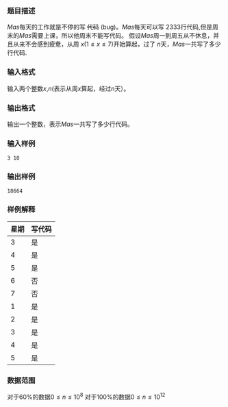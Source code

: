 ### 题目描述
$Mas$每天的工作就是不停的写 ~~代码~~ (bug)。$Mas$每天可以写 $2333$行代码,但是周末的$Mas$需要上课，所以他周末不能写代码。
假设$Mas$周一到周五从不休息，并且从来不会感到疲惫，从周 $x(1\le x \le 7)$开始算起，过了 $n$天，$Mas$一共写了多少行代码.

### 输入格式
输入两个整数$x$,$n$(表示从周$x$算起，经过$n$天）。
### 输出格式
输出一个整数，表示$Mas$一共写了多少行代码。

### 输入样例
```
3 10
```
### 输出样例
```
18664
```
### 样例解释
|星期|写代码|
| ------------ | ------------ |
|3|是|
|4|是|
|5|是|
|6|否|
|7|否|
|1|是|
|2|是|
|3|是|
|4|是|
|5|是|
### 数据范围

对于$60\%$的数据$0 \leq n \leq 10^8$
对于$100\%$的数据$0 \leq n \leq 10^{12}$